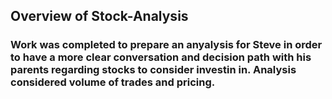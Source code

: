 ## Overview of Stock-Analysis
### Work was completed to prepare an anyalysis for Steve in order to have a more clear conversation and decision path with his parents regarding stocks to consider investin in. Analysis considered volume of trades and pricing. 

